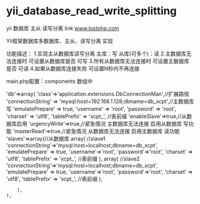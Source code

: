 yii_database_read_write_splitting
=================================

yii 数据库 主从 读写分离
link www.lostphp.com

Yii框架数据库多数据库、主从、读写分离 实现

功能描述：
1.实现主从数据库读写分离 主库：写 从库(可多个)：读
2.主数据库无法连接时 可设置从数据库是否 可写
3.所有从数据库无法连接时 可设置主数据库是否 可读
4.如果从数据库连接失败 可设置N秒内不再连接


main.php配置：components 数组中

'db'=>array(
        'class'=>'application.extensions.DbConnectionMan',//扩展路径
        'connectionString' => 'mysql:host=192.168.1.128;dbname=db_xcpt',//主数据库 写
        'emulatePrepare' => true,
        'username' => 'root',
        'password' => 'root',
        'charset' => 'utf8',
        'tablePrefix' => 'xcpt_', //表前缀
        'enableSlave'=>true,//从数据库启用
  	 'urgencyWrite'=>true,//紧急情况 主数据库无法连接 启用从数据库 写功能
		  'masterRead'=>true,//紧急情况 从数据库无法连接 启用主数据库 读功能
        'slaves'=>array(//从数据库
            array(   //slave1
                'connectionString'=>'mysql:host=localhost;dbname=db_xcpt',
                'emulatePrepare' => true,
                'username'=>'root',
                'password'=>'root',
                'charset' => 'utf8',
                'tablePrefix' => 'xcpt_', //表前缀
            ),
		 array(   //slave2
                'connectionString'=>'mysql:host=localhost;dbname=db_xcpt',
                'emulatePrepare' => true,
                'username'=>'root',
                'password'=>'root',
                'charset' => 'utf8',
                'tablePrefix' => 'xcpt_', //表前缀
            ),
 
        ),
    ),
